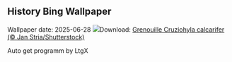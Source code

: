 ## History Bing Wallpaper
Wallpaper date: 2025-06-28
![](https://www.bing.com/th?id=OHR.SplendidFrog_FR-CA1970475341_UHD.jpg&w=1000)Download: [Grenouille Cruziohyla calcarifer (© Jan Stria/Shutterstock)](https://www.bing.com/th?id=OHR.SplendidFrog_FR-CA1970475341_UHD.jpg)

Auto get programm by LtgX
